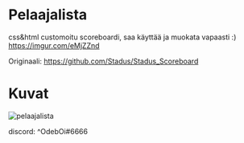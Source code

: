 # Pelaajalista
css&amp;html customoitu scoreboardi, saa käyttää ja muokata vapaasti :)
https://imgur.com/eMjZZnd

Originaali: https://github.com/Stadus/Stadus_Scoreboard
# Kuvat
![pelaajalista](https://user-images.githubusercontent.com/70506096/98442278-60114200-210c-11eb-8427-b4862dfc62f4.png)

discord: ^OdebOi#6666

